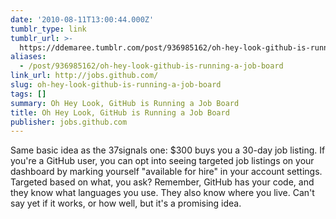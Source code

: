 ```yaml
---
date: '2010-08-11T13:00:44.000Z'
tumblr_type: link
tumblr_url: >-
  https://ddemaree.tumblr.com/post/936985162/oh-hey-look-github-is-running-a-job-board
aliases:
  - /post/936985162/oh-hey-look-github-is-running-a-job-board
link_url: http://jobs.github.com/
slug: oh-hey-look-github-is-running-a-job-board
tags: []
summary: Oh Hey Look, GitHub is Running a Job Board
title: Oh Hey Look, GitHub is Running a Job Board
publisher: jobs.github.com
---
```


Same basic idea as the 37signals one: $300 buys you a 30-day job listing. If you're a GitHub user, you can opt into seeing targeted job listings on your dashboard by marking yourself "available for hire" in your account settings. Targeted based on what, you ask? Remember, GitHub has your code, and they know what languages you use. They also know where you live. Can't say yet if it works, or how well, but it's a promising idea.